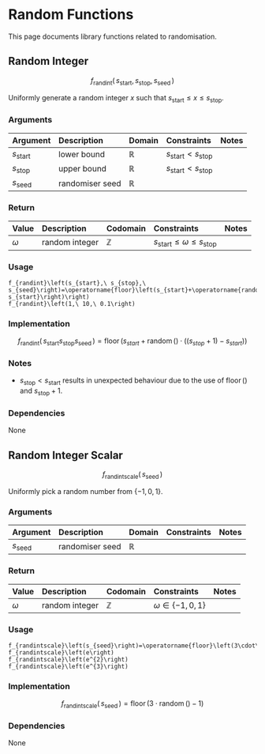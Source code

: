 # Random Functions
<!-- #SQUARK live!
| dest = desmos/library/functions/random
| title = Random
| index = desmos / library / functions
| update = 2025 August 24
-->

This page documents library functions related to randomisation.


## Random Integer

```math
f_\text{randint} \left(\,
  s_\text{start},
  s_\text{stop},
  s_\text{seed}
\,\right)
```

Uniformly generate a random integer $x$ such that $s_\text{start} \leq x \leq s_\text{stop}$.

### Arguments
| Argument | Description | Domain | Constraints | Notes |
| :------- | :---------- | :----- | :---------- | :---- |
| $s_\text{start}$ | lower bound | $\mathbb{R}$ | $s_\text{start} < s_\text{stop}$ | |
| $s_\text{stop}$ | upper bound | $\mathbb{R}$ | $s_\text{start} < s_\text{stop}$ | |
| $s_\text{seed}$ | randomiser seed | $\mathbb{R}$ | | |

### Return
| Value | Description | Codomain | Constraints | Notes |
| :---- | :---------- | :------- | :---------- | :---- |
| $\omega$ | random integer | $\mathbb{Z}$ | $s_\text{start} \leq \omega \leq s_\text{stop}$ | |

### Usage
```desmos
f_{randint}\left(s_{start},\ s_{stop},\ s_{seed}\right)=\operatorname{floor}\left(s_{start}+\operatorname{random}\left(\right)\cdot\left(\left(s_{stop}+1\right)-s_{start}\right)\right)
f_{randint}\left(1,\ 10,\ 0.1\right)
```

### Implementation
```math
f_\text{randint} \left(\,
  s_\text{start}
  s_\text{stop}
  s_\text{seed}
\,\right)
=
\operatorname{floor}\left(
  s_{start}+\operatorname{random}\left(\right)\cdot\left(\left(s_{stop}+1\right)-s_{start}\right)
\right)
```

### Notes
- $s_\text{stop} < s_\text{start}$ results in unexpected behaviour due to the use of $\operatorname{floor}()$ and $s_\text{stop} + 1$.

### Dependencies
None


## Random Integer Scalar

```math
f_\text{randintscale} \left(\,
  s_\text{seed}
\,\right)
```

Uniformly pick a random number from $\{ -1, 0, 1 \}$.

### Arguments
| Argument | Description | Domain | Constraints | Notes |
| :------- | :---------- | :----- | :---------- | :---- |
| $s_\text{seed}$ | randomiser seed | $\mathbb{R}$ | | |

### Return
| Value | Description | Codomain | Constraints | Notes |
| :---- | :---------- | :------- | :---------- | :---- |
| $\omega$ | random integer | $\mathbb{Z}$ | $\omega \in \{ -1, 0, 1 \}$ | |

### Usage
```desmos
f_{randintscale}\left(s_{seed}\right)=\operatorname{floor}\left(3\cdot\operatorname{random}\left(\right)-1\right)
f_{randintscale}\left(e\right)
f_{randintscale}\left(e^{2}\right)
f_{randintscale}\left(e^{3}\right)
```

### Implementation
```math
f_\text{randintscale} \left(\,
  s_\text{seed}
\,\right)
=
\operatorname{floor}\left(
  3\cdot\operatorname{random}\left(\right)-1
\right)
```

### Dependencies
None
